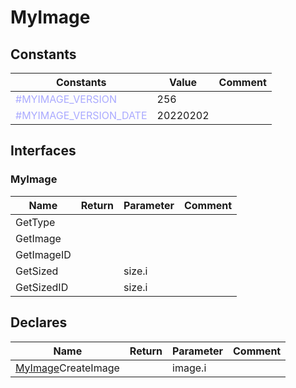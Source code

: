 
# MyImage

## Constants

|Constants|Value|Comment|
| --- | --- | --- |
|<span style="color:#AAAAFF">\#MYIMAGE\_VERSION</span>| 256||
|<span style="color:#AAAAFF">\#MYIMAGE\_VERSION\_DATE</span>| 20220202||


## Interfaces


### MyImage
|Name|Return|Parameter|Comment|
| --- | --- | --- | --- |
|GetType||||
|GetImage||||
|GetImageID||||
|GetSized||size.i||
|GetSizedID||size.i||


## Declares

|Name|Return|Parameter|Comment|
| --- | --- | --- | --- |
|[MyImage](#MyImage)CreateImage||image.i||


